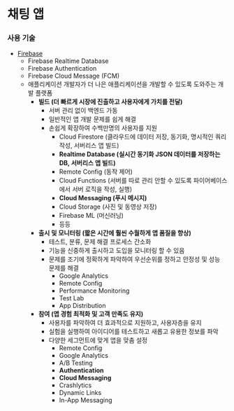 # 채팅 앱

### 사용 기술
- [Firebase](https://firebase.google.com/)
    - Firebase Realtime Database
    - Firebase Authentication
    - Firebase Cloud Message (FCM)
    - 애플리케이션 개발자가 더 나은 애플리케이션을 개발할 수 있도록 도와주는 개발 플랫폼
        - **빌드 (더 빠르게 시장에 진출하고 사용자에게 가치를 전달)**
            - 서버 관리 없이 백엔드 가동
            - 일반적인 앱 개발 문제를 쉽게 해결
            - 손쉽게 확장하여 수백만명의 사용자를 지원
                - Cloud Firestore (클라우드에 데이터 저장, 동기화, 명시적인 쿼리 작성, 서버리스 앱 빌드)
                - **Realtime Database (실시간 동기화 JSON 데이터를 저장하는 DB, 서버리스 앱 빌드)**
                - Remote Config (동작 제어)
                - Cloud Functions (서버를 따로 관리 안할 수 있도록 파이어베이스에서 서버 로직을 작성, 실행)
                - **Cloud Messaging (푸시 메시지)**
                - Cloud Storage (사진 및 동영상 저장)
                - Firebase ML (머신러닝)
                - 등등
        - **출시 및 모니터링 (짧은 시간에 훨씬 수월하게 앱 품질을 향상)**
            - 테스트, 분류, 문제 해결 프로세스 간소화
            - 기능을 신중하게 출시하고 도입을 모니터링 할 수 있음
            - 문제를 조기에 정확하게 파악하여 우선순위를 정하고 안정성 및 성능 문제를 해결
                - Google Analytics
                - Remote Config 
                - Performance Monitoring
                - Test Lab
                - App Distribution
        - **참여 (앱 경험 최적화 및 고객 만족도 유지)**
            - 사용자를 파악하여 더 효과적으로 지원하고, 사용자층을 유지
            - 실험을 실행하여 아이디어를 테스트하고 새롭고 유용한 정보를 파악
            - 다양한 세그먼트에 맞게 앱을 맞춤 설정
                - Remote Config
                - Google Analytics
                - A/B Testing
                - **Authentication**
                - **Cloud Messaging**
                - Crashlytics
                - Dynamic Links
                - In-App Messaging